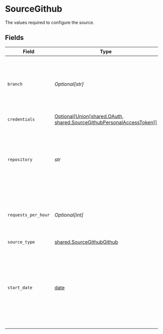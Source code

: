 # SourceGithub

The values required to configure the source.


## Fields

| Field                                                                                                                                                                                                                                                                                                                                                        | Type                                                                                                                                                                                                                                                                                                                                                         | Required                                                                                                                                                                                                                                                                                                                                                     | Description                                                                                                                                                                                                                                                                                                                                                  | Example                                                                                                                                                                                                                                                                                                                                                      |
| ------------------------------------------------------------------------------------------------------------------------------------------------------------------------------------------------------------------------------------------------------------------------------------------------------------------------------------------------------------ | ------------------------------------------------------------------------------------------------------------------------------------------------------------------------------------------------------------------------------------------------------------------------------------------------------------------------------------------------------------ | ------------------------------------------------------------------------------------------------------------------------------------------------------------------------------------------------------------------------------------------------------------------------------------------------------------------------------------------------------------ | ------------------------------------------------------------------------------------------------------------------------------------------------------------------------------------------------------------------------------------------------------------------------------------------------------------------------------------------------------------ | ------------------------------------------------------------------------------------------------------------------------------------------------------------------------------------------------------------------------------------------------------------------------------------------------------------------------------------------------------------ |
| `branch`                                                                                                                                                                                                                                                                                                                                                     | *Optional[str]*                                                                                                                                                                                                                                                                                                                                              | :heavy_minus_sign:                                                                                                                                                                                                                                                                                                                                           | Space-delimited list of GitHub repository branches to pull commits for, e.g. `airbytehq/airbyte/master`. If no branches are specified for a repository, the default branch will be pulled.                                                                                                                                                                   | airbytehq/airbyte/master airbytehq/airbyte/my-branch                                                                                                                                                                                                                                                                                                         |
| `credentials`                                                                                                                                                                                                                                                                                                                                                | [Optional[Union[shared.OAuth, shared.SourceGithubPersonalAccessToken]]](../../models/shared/sourcegithubauthentication.md)                                                                                                                                                                                                                                   | :heavy_minus_sign:                                                                                                                                                                                                                                                                                                                                           | Choose how to authenticate to GitHub                                                                                                                                                                                                                                                                                                                         |                                                                                                                                                                                                                                                                                                                                                              |
| `repository`                                                                                                                                                                                                                                                                                                                                                 | *str*                                                                                                                                                                                                                                                                                                                                                        | :heavy_check_mark:                                                                                                                                                                                                                                                                                                                                           | Space-delimited list of GitHub organizations/repositories, e.g. `airbytehq/airbyte` for single repository, `airbytehq/*` for get all repositories from organization and `airbytehq/airbyte airbytehq/another-repo` for multiple repositories.                                                                                                                | airbytehq/airbyte airbytehq/another-repo                                                                                                                                                                                                                                                                                                                     |
| `requests_per_hour`                                                                                                                                                                                                                                                                                                                                          | *Optional[int]*                                                                                                                                                                                                                                                                                                                                              | :heavy_minus_sign:                                                                                                                                                                                                                                                                                                                                           | The GitHub API allows for a maximum of 5000 requests per hour (15000 for Github Enterprise). You can specify a lower value to limit your use of the API quota.                                                                                                                                                                                               |                                                                                                                                                                                                                                                                                                                                                              |
| `source_type`                                                                                                                                                                                                                                                                                                                                                | [shared.SourceGithubGithub](../../models/shared/sourcegithubgithub.md)                                                                                                                                                                                                                                                                                       | :heavy_check_mark:                                                                                                                                                                                                                                                                                                                                           | N/A                                                                                                                                                                                                                                                                                                                                                          |                                                                                                                                                                                                                                                                                                                                                              |
| `start_date`                                                                                                                                                                                                                                                                                                                                                 | [date](https://docs.python.org/3/library/datetime.html#date-objects)                                                                                                                                                                                                                                                                                         | :heavy_check_mark:                                                                                                                                                                                                                                                                                                                                           | The date from which you'd like to replicate data from GitHub in the format YYYY-MM-DDT00:00:00Z. For the streams which support this configuration, only data generated on or after the start date will be replicated. This field doesn't apply to all streams, see the <a href="https://docs.airbyte.com/integrations/sources/github">docs</a> for more info | 2021-03-01T00:00:00Z                                                                                                                                                                                                                                                                                                                                         |
